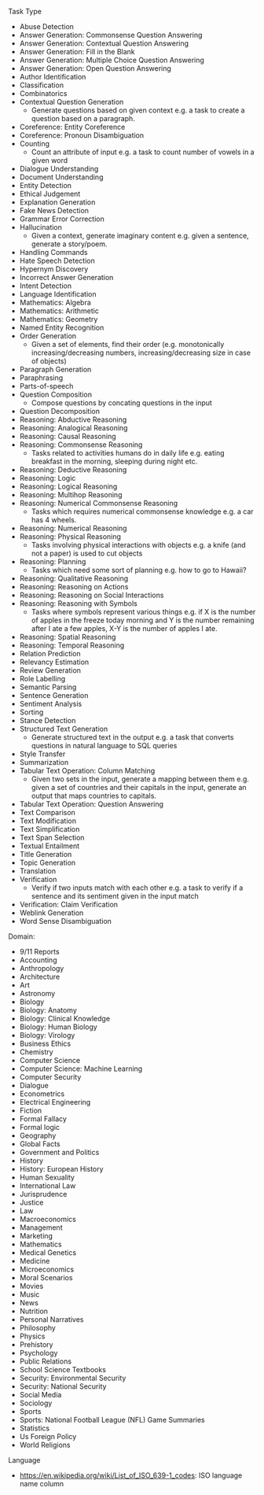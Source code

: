 Task Type
- Abuse Detection
- Answer Generation: Commonsense Question Answering
- Answer Generation: Contextual Question Answering
- Answer Generation: Fill in the Blank
- Answer Generation: Multiple Choice Question Answering
- Answer Generation: Open Question Answering
- Author Identification
- Classification
- Combinatorics
- Contextual Question Generation
   - Generate questions based on given context e.g. a task to create a question based on a paragraph.
- Coreference: Entity Coreference
- Coreference: Pronoun Disambiguation
- Counting
   - Count an attribute of input e.g. a task to count number of vowels in a given word
- Dialogue Understanding
- Document Understanding
- Entity Detection
- Ethical Judgement
- Explanation Generation
- Fake News Detection
- Grammar Error Correction
- Hallucination
   - Given a context, generate imaginary content e.g. given a sentence, generate a story/poem.
- Handling Commands
- Hate Speech Detection
- Hypernym Discovery
- Incorrect Answer Generation
- Intent Detection
- Language Identification
- Mathematics: Algebra
- Mathematics: Arithmetic
- Mathematics: Geometry
- Named Entity Recognition
- Order Generation
   - Given a set of elements, find their order (e.g. monotonically increasing/decreasing numbers, increasing/decreasing size in case of objects)
- Paragraph Generation
- Paraphrasing
- Parts-of-speech
- Question Composition
   - Compose questions by concating questions in the input
- Question Decomposition
- Reasoning: Abductive Reasoning
- Reasoning: Analogical Reasoning
- Reasoning: Causal Reasoning
- Reasoning: Commonsense Reasoning
   - Tasks related to activities humans do in daily life e.g. eating breakfast in the morning, sleeping during night etc.
- Reasoning: Deductive Reasoning
- Reasoning: Logic
- Reasoning: Logical Reasoning
- Reasoning: Multihop Reasoning
- Reasoning: Numerical Commonsense Reasoning
   - Tasks which requires numerical commonsense knowledge e.g. a car has 4 wheels.
- Reasoning: Numerical Reasoning
- Reasoning: Physical Reasoning
   - Tasks involving physical interactions with objects e.g. a knife (and not a paper) is used to cut objects
- Reasoning: Planning
   - Tasks which need some sort of planning e.g. how to go to Hawaii?
- Reasoning: Qualitative Reasoning
- Reasoning: Reasoning on Actions
- Reasoning: Reasoning on Social Interactions
- Reasoning: Reasoning with Symbols
   - Tasks where symbols represent various things e.g. if X is the number of apples in the freeze today morning and Y is the number remaining after I ate a few apples, X-Y is the number of apples I ate.
- Reasoning: Spatial Reasoning
- Reasoning: Temporal Reasoning
- Relation Prediction
- Relevancy Estimation
- Review Generation
- Role Labelling
- Semantic Parsing
- Sentence Generation
- Sentiment Analysis
- Sorting
- Stance Detection
- Structured Text Generation
   - Generate structured text in the output e.g. a task that converts questions in natural language to SQL queries
- Style Transfer
- Summarization
- Tabular Text Operation: Column Matching
   - Given two sets in the input, generate a mapping between them e.g. given a set of countries and their capitals in the input, generate an output that maps countries to capitals.
- Tabular Text Operation: Question Answering
- Text Comparison
- Text Modification
- Text Simplification
- Text Span Selection
- Textual Entailment
- Title Generation
- Topic Generation
- Translation
- Verification
   - Verify if two inputs match with each other e.g. a task to verify if a sentence and its sentiment given in the input match
- Verification: Claim Verification
- Weblink Generation
- Word Sense Disambiguation

Domain:
* 9/11 Reports
* Accounting
* Anthropology
* Architecture
* Art
* Astronomy
* Biology
* Biology: Anatomy
* Biology: Clinical Knowledge
* Biology: Human Biology
* Biology: Virology
* Business Ethics
* Chemistry
* Computer Science
* Computer Science: Machine Learning
* Computer Security
* Dialogue
* Econometrics
* Electrical Engineering
* Fiction
* Formal Fallacy
* Formal logic
* Geography
* Global Facts
* Government and Politics
* History
* History: European History
* Human Sexuality
* International Law
* Jurisprudence
* Justice
* Law
* Macroeconomics
* Management
* Marketing
* Mathematics
* Medical Genetics
* Medicine
* Microeconomics
* Moral Scenarios
* Movies
* Music
* News
* Nutrition
* Personal Narratives
* Philosophy
* Physics
* Prehistory
* Psychology
* Public Relations
* School Science Textbooks
* Security: Environmental Security
* Security: National Security
* Social Media
* Sociology
* Sports
* Sports: National Football League (NFL) Game Summaries
* Statistics
* Us Foreign Policy
* World Religions

Language
- https://en.wikipedia.org/wiki/List_of_ISO_639-1_codes: ISO language name column
